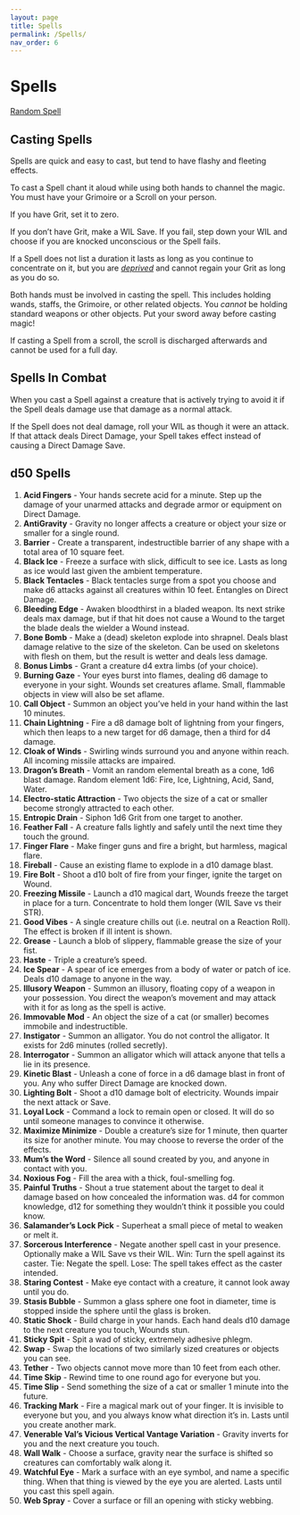 ```yaml
---
layout: page
title: Spells
permalink: /Spells/
nav_order: 6
---
```


# Spells

[Random Spell](https://perchance.org/bw-spells)

## Casting Spells

Spells are quick and easy to cast, but tend to have flashy and fleeting effects.

To cast a Spell chant it aloud while using both hands to channel the magic. You must have your Grimoire or a Scroll on your person.

If you have Grit, set it to zero.

If you don’t have Grit, make a WIL Save. If you fail, step down your WIL and choose if you are knocked unconscious or the Spell fails.

If a Spell does not list a duration it lasts as long as you continue to concentrate on it, but you are [*deprived*](/SRD/HarmAndHealing.html#deprivation) and cannot regain your Grit as long as you do so.

Both hands must be involved in casting the spell. This includes holding wands, staffs, the Grimoire, or other related objects. You *cannot* be holding standard weapons or other objects. Put your sword away before casting magic! 

If casting a Spell from a scroll, the scroll is discharged afterwards and cannot be used for a full day.

## Spells In Combat

When you cast a Spell against a creature that is actively trying to avoid it if the Spell deals damage use that damage as a normal attack.

If the Spell does not deal damage, roll your WIL as though it were an attack. If that attack deals Direct Damage, your Spell takes effect instead of causing a Direct Damage Save.

## d50 Spells

 1. **Acid Fingers** - Your hands secrete acid for a minute. Step up the damage of your unarmed attacks and degrade armor or equipment on Direct Damage.
 2. **AntiGravity** - Gravity no longer affects a creature or object your size or smaller for a single round.
 3. **Barrier** - Create a transparent, indestructible barrier of any shape with a total area of 10 square feet.
 4. **Black Ice** - Freeze a surface with slick, difficult to see ice. Lasts as long as ice would last given the ambient temperature.
 5. **Black Tentacles** - Black tentacles surge from a spot you choose and make d6 attacks against all creatures within 10 feet. Entangles on Direct Damage.
 6. **Bleeding Edge** - Awaken bloodthirst in a bladed weapon. Its next strike deals max damage, but if that hit does not cause a Wound to the target the blade deals the wielder a Wound instead.
 7. **Bone Bomb** - Make a (dead) skeleton explode into shrapnel. Deals blast damage relative to the size of the skeleton. Can be used on skeletons with flesh on them, but the result is wetter and deals less damage.
 8. **Bonus Limbs** - Grant a creature d4 extra limbs (of your choice).
 9. **Burning Gaze** - Your eyes burst into flames, dealing d6 damage to everyone in your sight. Wounds set creatures aflame. Small, flammable objects in view will also be set aflame.
 10. **Call Object** - Summon an object you’ve held in your hand within the last 10 minutes.
 12. **Chain Lightning** - Fire a d8 damage bolt of lightning from your fingers, which then leaps to a new target for d6 damage, then a third for d4 damage.
 13. **Cloak of Winds** - Swirling winds surround you and anyone within reach. All incoming missile attacks are impaired.
 14. **Dragon’s Breath** - Vomit an random elemental breath as a cone, 1d6 blast damage. Random element 1d6: Fire, Ice, Lightning, Acid, Sand, Water.
 15. **Electro-static Attraction** - Two objects the size of a cat or smaller become strongly attracted to each other.
 16. **Entropic Drain** - Siphon 1d6 Grit from one target to another.
 17. **Feather Fall** - A creature falls lightly and safely until the next time they touch the ground.
 18. **Finger Flare** - Make finger guns and fire a bright, but harmless, magical flare.
 19. **Fireball** - Cause an existing flame to explode in a d10 damage blast.
 20. **Fire Bolt** - Shoot a d10 bolt of fire from your finger, ignite the target on Wound.
 21. **Freezing Missile** - Launch a d10 magical dart, Wounds freeze the target in place for a turn. Concentrate to hold them longer (WIL Save vs their STR).
 22. **Good Vibes** - A single creature chills out (i.e. neutral on a Reaction Roll). The effect is broken if ill intent is shown.
 23. **Grease** - Launch a blob of slippery, flammable grease the size of your fist.
 24. **Haste** - Triple a creature’s speed.
 25. **Ice Spear** - A spear of ice emerges from a body of water or patch of ice. Deals d10 damage to anyone in the way.
 26. **Illusory Weapon** - Summon an illusory, floating copy of a weapon in your possession. You direct the weapon’s movement and may attack with it for as long as the spell is active.
 27. **Immovable Mod** - An object the size of a cat (or smaller) becomes immobile and indestructible.
 28. **Instigator** - Summon an alligator. You do not control the alligator. It exists for 2d6 minutes (rolled secretly).
 29. **Interrogator** - Summon an alligator which will attack anyone that tells a lie in its presence.
 30. **Kinetic Blast** - Unleash a cone of force in a d6 damage blast in front of you. Any who suffer Direct Damage are knocked down.
 30. **Lighting Bolt** - Shoot a d10 damage bolt of electricity. Wounds impair the next attack or Save.
 31. **Loyal Lock** - Command a lock to remain open or closed. It will do so until someone manages to convince it otherwise.
 32. **Maximize Minimize** - Double a creature’s size for 1 minute, then quarter its size for another minute. You may choose to reverse the order of the effects.
 33. **Mum’s the Word** - Silence all sound created by you, and anyone in contact with you.
 34. **Noxious Fog** - Fill the area with a thick, foul-smelling fog.
 35. **Painful Truths** - Shout a true statement about the target to deal it damage based on how concealed the information was. d4 for common knowledge, d12 for something they wouldn’t think it possible you could know.
 36. **Salamander’s Lock Pick** - Superheat a small piece of metal to weaken or melt it.
 37. **Sorcerous Interference** - Negate another spell cast in your presence. Optionally make a WIL Save vs their WIL. Win: Turn the spell against its caster. Tie: Negate the spell. Lose: The spell takes effect as the caster intended.
 38. **Staring Contest** - Make eye contact with a creature, it cannot look away until you do.
 39. **Stasis Bubble** - Summon a glass sphere one foot in diameter, time is stopped inside the sphere until the glass is broken.
 40. **Static Shock** - Build charge in your hands. Each hand deals d10 damage to the next creature you touch, Wounds stun.
 41. **Sticky Spit** - Spit a wad of sticky, extremely adhesive phlegm.
 42. **Swap** - Swap the locations of two similarly sized creatures or objects you can see.
 43. **Tether** - Two objects cannot move more than 10 feet from each other.
 44. **Time Skip** - Rewind time to one round ago for everyone but you.
 45. **Time Slip** - Send something the size of a cat or smaller 1 minute into the future.
 46. **Tracking Mark** - Fire a magical mark out of your finger. It is invisible to everyone but you, and you always know what direction it’s in. Lasts until you create another mark.
 47. **Venerable Val’s Vicious Vertical Vantage Variation** - Gravity inverts for you and the next creature you touch.
 48. **Wall Walk** - Choose a surface, gravity near the surface is shifted so creatures can comfortably walk along it.
 49. **Watchful Eye** - Mark a surface with an eye symbol, and name a specific thing. When that thing is viewed by the eye you are alerted. Lasts until you cast this spell again.
 50. **Web Spray** - Cover a surface or fill an opening with sticky webbing.